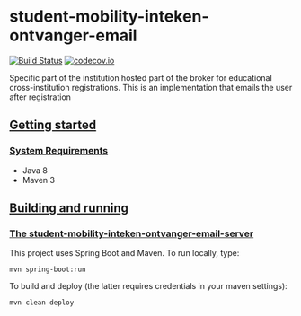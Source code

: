 # student-mobility-inteken-ontvanger-email
[![Build Status](https://travis-ci.org/SURFnet/student-mobility-inteken-ontvanger-email.svg)](https://travis-ci.org/SURFnet/student-mobility-inteken-ontvanger-email)
[![codecov.io](https://codecov.io/github/SURFnet/student-mobility-inteken-ontvanger-email/coverage.svg)](https://codecov.io/github/SURFnet/student-mobility-inteken-ontvanger-email)

Specific part of the institution hosted part of the broker for educational cross-institution registrations. 
This is an implementation that emails the user after registration 

## [Getting started](#getting-started)

### [System Requirements](#system-requirements)

- Java 8
- Maven 3

## [Building and running](#building-and-running)

### [The student-mobility-inteken-ontvanger-email-server](#student-mobility-inteken-ontvanger-email-server)

This project uses Spring Boot and Maven. To run locally, type:

```
mvn spring-boot:run
```

To build and deploy (the latter requires credentials in your maven settings):

`mvn clean deploy`
